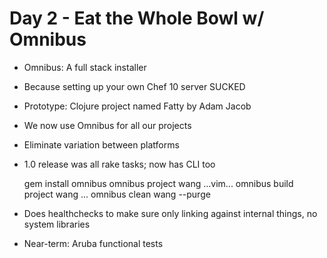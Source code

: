 # Day 2 - Eat the Whole Bowl w/ Omnibus #

* Omnibus: A full stack installer
* Because setting up your own Chef 10 server SUCKED
* Prototype: Clojure project named Fatty by Adam Jacob
* We now use Omnibus for all our projects
* Eliminate variation between platforms
* 1.0 release was all rake tasks; now has CLI too

    gem install omnibus
    omnibus project wang
    ...vim...
    omnibus build project wang
    ...
    omnibus clean wang --purge

* Does healthchecks to make sure only linking against internal things, no system libraries
* Near-term: Aruba functional tests
